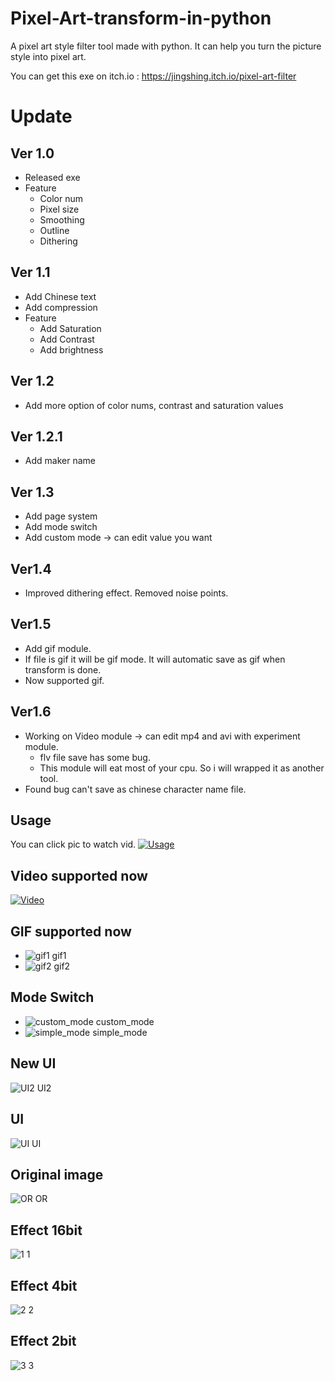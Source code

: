 # Pixel-Art-transform-in-python
A pixel art style filter tool made with python. It can help you turn the picture style into pixel art.

You can get this exe on itch.io : https://jingshing.itch.io/pixel-art-filter
# Update

## Ver 1.0

* Released exe
* Feature
  * Color num
  * Pixel size
  * Smoothing
  * Outline
  * Dithering

## Ver 1.1

* Add Chinese text
* Add compression
* Feature
  * Add Saturation
  * Add Contrast
  * Add brightness

## Ver 1.2

* Add more option of color nums, contrast and saturation values

## Ver 1.2.1

* Add maker name

## Ver 1.3

* Add page system
* Add mode switch
* Add custom mode -> can edit value you want

## Ver1.4

* Improved dithering effect. Removed noise points.

## Ver1.5

* Add gif module.
* If file is gif it will be gif mode. It will automatic save as gif when transform is done.
* Now supported gif.

## Ver1.6

* Working on Video module -> can edit mp4 and avi with experiment module.
  * flv file save has some bug.
  * This module will eat most of your cpu. So i will wrapped it as another tool.
* Found bug can't save as chinese character name file.

## Usage
You can click pic to watch vid.
[![Usage](https://img.youtube.com/vi/HpTbwjZv2y0/maxresdefault.jpg)](https://youtu.be/HpTbwjZv2y0)

## Video supported now
[![Video](https://i0.hdslb.com/bfs/archive/7220c2155a7e8550a7766eafead297b43cf93426.jpg@640w_400h_1c_!web-space-index-myvideo.webp)](https://youtu.be/W8HxlqgLQnQ)

## GIF supported now
* ![gif1 gif1](https://github.com/JingShing/Pixel-Art-transform-in-python/blob/main/sample/gif1.gif)
* ![gif2 gif2](https://github.com/JingShing/Pixel-Art-transform-in-python/blob/main/sample/gif2.gif)

## Mode Switch
* ![custom_mode custom_mode](https://github.com/JingShing/Pixel-Art-transform-in-python/blob/main/sample/custom_mode.png)
* ![simple_mode simple_mode](https://github.com/JingShing/Pixel-Art-transform-in-python/blob/main/sample/simple_mode.png)

## New UI
![UI2 UI2](https://github.com/JingShing/Pixel-Art-transform-in-python/blob/main/sample/UI2.png)

## UI
![UI UI](https://github.com/JingShing/Pixel-Art-transform-in-python/blob/main/sample/UI.png)

## Original image
![OR OR](https://github.com/JingShing/Pixel-Art-transform-in-python/blob/main/sample/or.jpg)

## Effect 16bit
![1 1](https://github.com/JingShing/Pixel-Art-transform-in-python/blob/main/sample/1.png)
## Effect 4bit
![2 2](https://github.com/JingShing/Pixel-Art-transform-in-python/blob/main/sample/2.png)
## Effect 2bit
![3 3](https://github.com/JingShing/Pixel-Art-transform-in-python/blob/main/sample/3.png)
